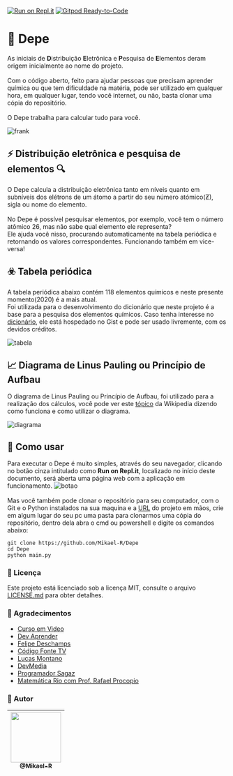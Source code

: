 [![Run on Repl.it](https://repl.it/badge/github/Mikael-R/Depe)](https://Depe.mikael32.repl.run/)
[![Gitpod Ready-to-Code](https://img.shields.io/badge/Gitpod-Ready--to--Code-blue?logo=gitpod)](https://gitpod.io/#https://github.com/Mikael-R/eletronic_distribution) 

# 🤖 Depe #
As iniciais de **D**istribuição **E**letrônica e **P**esquisa de **E**lementos deram origem inicialmente ao nome do projeto.<br>
<br>
Com o código aberto, feito para ajudar pessoas que precisam aprender química ou que tem dificuldade na matéria, pode ser utilizado em qualquer hora, em qualquer lugar, tendo você internet, ou não, basta clonar uma cópia do repositório.<br>
<br>
O Depe trabalha para calcular tudo para você.

![frank](https://user-images.githubusercontent.com/60241602/79079249-56456e80-7ce4-11ea-9c24-db6a6120ccfe.gif)

## ⚡ Distribuição eletrônica e pesquisa de elementos 🔍 ##
O Depe calcula a distribuição eletrônica tanto em níveis quanto em subníveis dos elétrons de um átomo a partir do seu número atómico(Ƶ), sigla ou nome do elemento.<br>
<br>
No Depe é possível pesquisar elementos, por exemplo, você tem o número atômico 26, mas não sabe qual elemento ele representa?<br>
Ele ajuda você nisso, procurando automaticamente na tabela periódica e retornando os valores correspondentes. Funcionando também em vice-versa!

## ☣️ Tabela periódica ##
A tabela periódica abaixo contém 118 elementos químicos e neste presente momento(2020) é a mais atual.<br>
Foi utilizada para o desenvolvimento do dicionário que neste projeto é a base para a pesquisa dos elementos químicos. Caso tenha interesse no [dicionário](https://gist.github.com/Mikael-R/4b45d0d81ff7a0d7fe65b47677a42ae7), ele está hospedado no Gist e pode ser usado livremente, com os devidos créditos.

![tabela](https://user-images.githubusercontent.com/60241602/79056834-c5618b00-7c30-11ea-8e28-d6ba1eaefa4a.png)

## 📈 Diagrama de Linus Pauling ou Princípio de Aufbau ##
O diagrama de Linus Pauling ou Princípio de Aufbau, foi utilizado para a realização dos cálculos, você pode ver este [tópico](https://pt.wikipedia.org/wiki/Princípio_de_Aufbau) da Wikipedia dizendo como funciona e como utilizar o diagrama.

![diagrama](https://user-images.githubusercontent.com/60241602/79056833-c4c8f480-7c30-11ea-86ba-94d51463c000.png)

## 🤔 Como usar ##
Para executar o Depe é muito simples, através do seu navegador, clicando no botão cinza intitulado como **Run on Repl.it**, localizado no início deste documento, será aberta uma página web com a aplicação em funcionamento.
![botao](https://user-images.githubusercontent.com/60241602/79056831-c4305e00-7c30-11ea-899e-a44c8cd247c8.png)<br>
<br>
Mas você também pode clonar o repositório para seu computador, com o Git e o Python instalados na sua maquina e a [URL](https://github.com/Mikael-R/eletronic_distribution) do projeto em mãos, crie em algum lugar do seu pc uma pasta para clonarmos uma cópia do repositório, dentro dela abra o cmd ou powershell e digite os comandos abaixo:
```
git clone https://github.com/Mikael-R/Depe
cd Depe
python main.py
```

### 📜 Licença ###
Este projeto está licenciado sob a licença MIT, consulte o arquivo [LICENSE.md](LICENSE.md) para obter detalhes.

### 📌 Agradecimentos ###
* [Curso em Video](https://www.youtube.com/user/cursosemvideo)
* [Dev Aprender](https://www.youtube.com/channel/UCm63tB8wsKOVvxoU4iMpS2A)
* [Felipe Deschamps](https://www.youtube.com/channel/UCU5JicSrEM5A63jkJ2QvGYw)
* [Código Fonte TV](https://www.youtube.com/user/codigofontetv)
* [Lucas Montano](https://www.youtube.com/channel/UCyHOBY6IDZF9zOKJPou2Rgg)
* [DevMedia](https://www.youtube.com/channel/UClBrpNsTEFLbZDDMW1xiOaQ)
* [Programador Sagaz](https://www.youtube.com/channel/UCyHOBY6IDZF9zOKJPou2Rgg)
* [Matemática Rio com Prof. Rafael Procopio ](https://www.youtube.com/user/matematicario)

### 💼 Autor ###
| [<img src="https://user-images.githubusercontent.com/60241602/80879315-3b866a00-8c92-11ea-8ec7-2d722eb8e845.png" width=115><br><sub>@Mikael-R</sub>](https://github.com/Mikael-R) |
| :---: |
